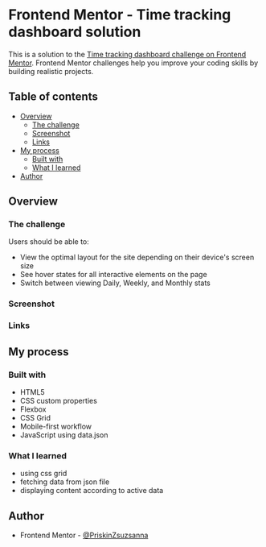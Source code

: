 # Frontend Mentor - Time tracking dashboard solution

This is a solution to the [Time tracking dashboard challenge on Frontend Mentor](https://www.frontendmentor.io/challenges/time-tracking-dashboard-UIQ7167Jw). Frontend Mentor challenges help you improve your coding skills by building realistic projects. 

## Table of contents

- [Overview](#overview)
  - [The challenge](#the-challenge)
  - [Screenshot](#screenshot)
  - [Links](#links)
- [My process](#my-process)
  - [Built with](#built-with)
  - [What I learned](#what-i-learned)
- [Author](#author)

## Overview

### The challenge

Users should be able to:

- View the optimal layout for the site depending on their device's screen size
- See hover states for all interactive elements on the page
- Switch between viewing Daily, Weekly, and Monthly stats

### Screenshot

### Links

## My process

### Built with

- HTML5
- CSS custom properties
- Flexbox
- CSS Grid
- Mobile-first workflow
- JavaScript using data.json


### What I learned
 - using css grid
 - fetching data from json file
 - displaying content according to active data

## Author

- Frontend Mentor - [@PriskinZsuzsanna](https://www.frontendmentor.io/profile/PriskinZsuzsanna)
